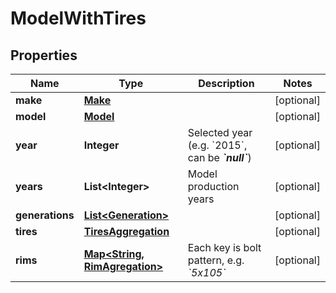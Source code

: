 
# ModelWithTires

## Properties
Name | Type | Description | Notes
------------ | ------------- | ------------- | -------------
**make** | [**Make**](Make.md) |  |  [optional]
**model** | [**Model**](Model.md) |  |  [optional]
**year** | **Integer** | Selected year (e.g. &#x60;2015&#x60;, can be __*&#x60;null&#x60;*__) |  [optional]
**years** | **List&lt;Integer&gt;** | Model production years |  [optional]
**generations** | [**List&lt;Generation&gt;**](Generation.md) |  |  [optional]
**tires** | [**TiresAggregation**](TiresAggregation.md) |  |  [optional]
**rims** | [**Map&lt;String, RimAgregation&gt;**](RimAgregation.md) | Each key is bolt pattern, e.g. *&#x60;5x105&#x60;* |  [optional]



